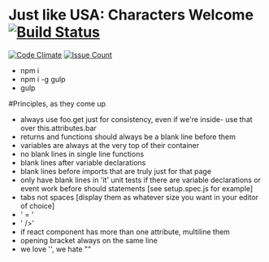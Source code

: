 # Just like USA: Characters Welcome [![Build Status](https://travis-ci.org/thethp/D-D5E.svg?branch=master)](https://travis-ci.org/thethp/D-D5E) 
[![Code Climate](https://codeclimate.com/github/thethp/D-D5E/badges/gpa.svg)](https://codeclimate.com/github/thethp/D-D5E) [![Issue Count](https://codeclimate.com/github/thethp/D-D5E/badges/issue_count.svg)](https://codeclimate.com/github/thethp/D-D5E) 

* npm i
* npm i -g gulp
* gulp

#Principles, as they come up

* always use foo.get just for consistency, even if we're inside- use that over this.attributes.bar
* returns and functions should always be a blank line before them
* variables are always at the very top of their container
* no blank lines in single line functions
* blank lines after variable declarations
* blank lines before imports that are truly just for that page
* only have blank lines in 'it' unit tests if there are variable declarations or event work before should statements [see setup.spec.js for example]
* tabs not spaces [display them as whatever size you want in your editor of choice]
* ' = '
* ' />'
* if react component has more than one attribute, multiline them
* opening bracket always on the same line
* we love '', we hate ""
